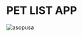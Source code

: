 # PET LIST APP
![asopusa](https://user-images.githubusercontent.com/108456311/182146233-7cf5ed84-d761-46f9-b6f9-b142027a6b2e.png)
